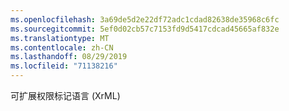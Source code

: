 ```yaml
---
ms.openlocfilehash: 3a69de5d2e22df72adc1cdad82638de35968c6fc
ms.sourcegitcommit: 5ef0d02cb57c7153fd9d5417cdcad45665af832e
ms.translationtype: MT
ms.contentlocale: zh-CN
ms.lasthandoff: 08/29/2019
ms.locfileid: "71138216"
---
```

可扩展权限标记语言 (XrML)